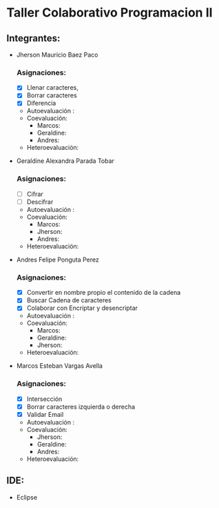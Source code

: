 # Taller Colaborativo Programacion II

## Integrantes:

- Jherson Mauricio Baez Paco
  ### Asignaciones:
  - [X]  Llenar caracteres,
  - [X]  Borrar caracteres
  - [X]  Diferencia
  - Autoevaluación :
  - Coevaluación:
    - Marcos:
    - Geraldine:
    - Andres:   
  - Heteroevaluación:
  
- Geraldine Alexandra Parada Tobar
  ### Asignaciones:
  - [ ]   Cifrar
  - [ ]   Descifrar
  - Autoevaluación :
  - Coevaluación:
    - Marcos:
    - Jherson:
    - Andres:   
  - Heteroevaluación:

- Andres Felipe Ponguta Perez
  ### Asignaciones:
  - [X]  Convertir en nombre propio el contenido de la cadena
  - [X]  Buscar Cadena de caracteres
  - [X]  Colaborar con Encriptar y desencriptar
  - Autoevaluación :
  - Coevaluación:
    - Marcos:
    - Geraldine:
    - Jherson:   
  - Heteroevaluación:
- Marcos Esteban Vargas Avella
  ### Asignaciones:
  - [X]   Intersección
  - [X]   Borrar caracteres izquierda o derecha
  - [X]   Validar Email
  - Autoevaluación :
  - Coevaluación:
    - Jherson:
    - Geraldine:
    - Andres:   
  - Heteroevaluación:
## IDE:
- Eclipse
